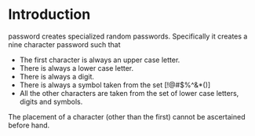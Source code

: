 # Introduction

password creates specialized random passwords.  Specifically it creates a nine character
password such that
* The first character is always an upper case letter.
* There is always a lower case letter.
* There is always a digit.
* There is always a symbol taken from the set [!@#$%^&*()]
* All the other characters are taken from the set of lower case letters, digits and symbols.

The placement of a character (other than the first) cannot be ascertained before
hand.
